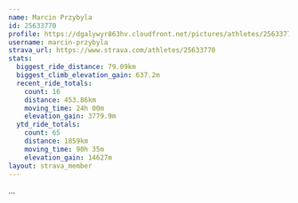 ```yaml
---
name: Marcin Przybyla
id: 25633770
profile: https://dgalywyr863hv.cloudfront.net/pictures/athletes/25633770/12947173/2/large.jpg
username: marcin-przybyla
strava_url: https://www.strava.com/athletes/25633770
stats:
  biggest_ride_distance: 79.09km
  biggest_climb_elevation_gain: 637.2m
  recent_ride_totals:
    count: 16
    distance: 453.86km
    moving_time: 24h 00m
    elevation_gain: 3779.9m
  ytd_ride_totals:
    count: 65
    distance: 1859km
    moving_time: 90h 35m
    elevation_gain: 14627m
layout: strava_member
--- 
```

...
